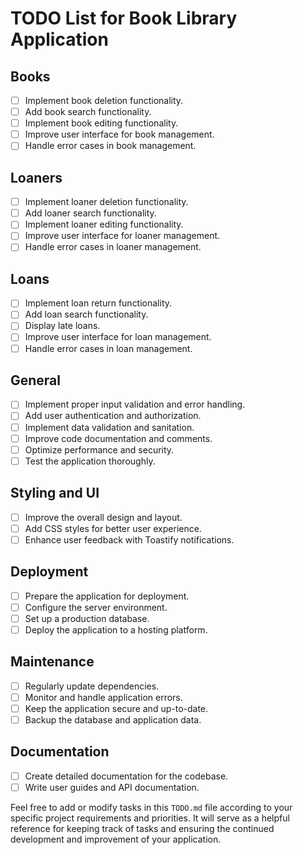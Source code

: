 # TODO List for Book Library Application

## Books
- [ ] Implement book deletion functionality.
- [ ] Add book search functionality.
- [ ] Implement book editing functionality.
- [ ] Improve user interface for book management.
- [ ] Handle error cases in book management.

## Loaners
- [ ] Implement loaner deletion functionality.
- [ ] Add loaner search functionality.
- [ ] Implement loaner editing functionality.
- [ ] Improve user interface for loaner management.
- [ ] Handle error cases in loaner management.

## Loans
- [ ] Implement loan return functionality.
- [ ] Add loan search functionality.
- [ ] Display late loans.
- [ ] Improve user interface for loan management.
- [ ] Handle error cases in loan management.

## General
- [ ] Implement proper input validation and error handling.
- [ ] Add user authentication and authorization.
- [ ] Implement data validation and sanitation.
- [ ] Improve code documentation and comments.
- [ ] Optimize performance and security.
- [ ] Test the application thoroughly.

## Styling and UI
- [ ] Improve the overall design and layout.
- [ ] Add CSS styles for better user experience.
- [ ] Enhance user feedback with Toastify notifications.

## Deployment
- [ ] Prepare the application for deployment.
- [ ] Configure the server environment.
- [ ] Set up a production database.
- [ ] Deploy the application to a hosting platform.

## Maintenance
- [ ] Regularly update dependencies.
- [ ] Monitor and handle application errors.
- [ ] Keep the application secure and up-to-date.
- [ ] Backup the database and application data.

## Documentation
- [ ] Create detailed documentation for the codebase.
- [ ] Write user guides and API documentation.

Feel free to add or modify tasks in this `TODO.md` file according to your specific project requirements and priorities. It will serve as a helpful reference for keeping track of tasks and ensuring the continued development and improvement of your application.
